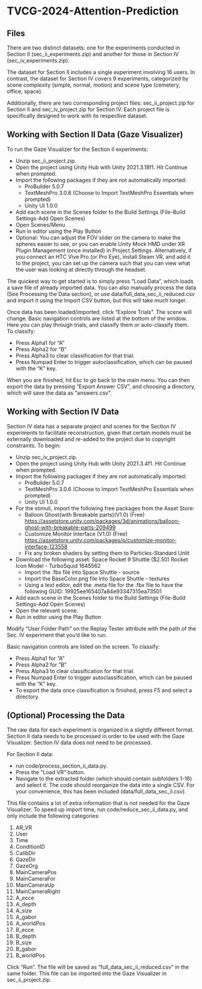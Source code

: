 # TVCG-2024-Attention-Prediction

## Files
There are two distinct datasets: one for the experiments conducted in Section II (sec_ii_experiments.zip) and another for those in Section IV (sec_iv_experiments.zip).

The dataset for Section II includes a single experiment involving 16 users. In contrast, the dataset for Section IV covers 9 experiments, categorized by scene complexity (simple, normal, motion) and scene type (cemetery, office, space).

Additionally, there are two corresponding project files: sec_ii_project.zip for Section II and sec_iv_project.zip for Section IV. Each project file is specifically designed to work with its respective dataset.

## Working with Section II Data (Gaze Visualizer)
To run the Gaze Visualizer for the Section II experiments:
- Unzip sec_ii_project.zip.
- Open the project using Unity Hub with Unity 2021.3.18f1. Hit Continue when prompted.
- Import the following packages if they are not automatically imported:
  - ProBuilder 5.0.7
  - TextMeshPro 3.0.6 (Choose to Import TextMeshPro Essentials when prompted)
  - Unity UI 1.0.0
- Add each scene in the Scenes folder to the Build Settings (File-Build Settings-Add Open Scenes)
- Open Scenes/Menu
- Run in editor using the Play Button
- Optional: You can adjust the FOV slider on the camera to make the spheres easier to see, or you can enable Unity Mock HMD under XR Plugin Management (once installed) in Project Settings. Alternatively, if you connect an HTC Vive Pro (or Pro Eye), install Steam VR, and add it to the project, you can set up the camera such that you can view what the user was looking at directly through the headset.

The quickest way to get started is to simply press “Load Data”, which loads a save file of already imported data. You can also manually process the data (See Processing the Data section), or use data/full_data_sec_ii_reduced.csv and import it using the Import CSV button, but this will take much longer.

Once data has been loaded/imported, click “Explore Trials”. The scene will change. Basic navigation controls are listed at the bottom of the window. Here you can play through trials, and classify them or auto-classify them.
To classify:
- Press Alpha1 for “A”
- Press Alpha2 for “B”
- Press Alpha3 to clear classification for that trial.
- Press Numpad Enter to trigger autoclassification, which can be paused with the “K” key.

When you are finished, hit Esc to go back to the main menu. You can then export the data by pressing “Export Answer CSV”, and choosing a directory, which will save the data as “answers.csv”.

## Working with Section IV Data
Section IV data has a separate project and scenes for the Section IV experiments to facilitate reconstruction, given that certain models must be externally downloaded and re-added to the project due to copyright constraints. To begin:
- Unzip sec_iv_project.zip.
- Open the project using Unity Hub with Unity 2021.3.4f1. Hit Continue when prompted.
- Import the following packages if they are not automatically imported:
  - ProBuilder 5.0.7
  - TextMeshPro 3.0.6 (Choose to Import TextMeshPro Essentials when prompted)
  - Unity UI 1.0.0
- For the stimuli, import the following free packages from the Asset Store:
  - Balloon Ghost(with Breakable parts)(V1.0) (Free) https://assetstore.unity.com/packages/3d/animations/balloon-ghost-with-breakable-parts-209499
  - Customize Monitor Interface (V1.0) (Free) https://assetstore.unity.com/packages/p/customize-monitor-interface-123558
  - Fix any broken shaders by setting them to Particles-Standard Unlit
- Download the following asset: Space Rocket 9 Shuttle ($2.50) Rocket Icon Model - TurboSquid 1645562
  - Import the .fbx file into Space Shuttle - source
  - Import the BaseColor.png file into Space Shuttle - textures
  - Using a text editor, edit the .meta file for the .fbx file to have the following GUID: 19925ee165407a84e93347315ea73501
- Add each scene in the Scenes folder to the Build Settings (File-Build Settings-Add Open Scenes)
- Open the relevant scene.
- Run in editor using the Play Button

Modify “User Folder Path” on the Replay Tester attribute with the path of the Sec. IV experiment that you’d like to run.

Basic navigation controls are listed on the screen. 
To classify:
- Press Alpha1 for “A”
- Press Alpha2 for “B”
- Press Alpha3 to clear classification for that trial.
- Press Numpad Enter to trigger autoclassification, which can be paused with the “K” key.
- To export the data once classification is finished, press F5 and select a directory.

## (Optional) Processing the Data

The raw data for each experiment is organized in a slightly different format. Section II data needs to be processed in order to be used with the Gaze Visualizer. Section IV data does not need to be processed.

For Section II data: 
- run code/process_section_ii_data.py. 
- Press the “Load VR” button. 
- Navigate to the extracted folder (which should contain subfolders 1-16) and select it. 
The code should reorganize the data into a single CSV. For your convenience, this has been included (data/full_data_sec_ii.csv).

This file contains a lot of extra information that is not needed for the Gaze Visualizer. To speed up import time, run code/reduce_sec_ii_data.py, and only include the following categories:
1. AR_VR
2. User
3. Time
4. ConditionID
5. CalibDir
6. GazeDir
7. GazeOrg
8. MainCameraPos
9. MainCameraFor
10. MainCameraUp
11. MainCameraRight
12. A_ecce
13. A_depth
14. A_size
15. A_gabor
16. A_worldPos
17. B_ecce
18. B_depth
19. B_size
20. B_gabor
21. B_worldPos

Click “Run”. The file will be saved as “full_data_sec_ii_reduced.csv” in the same folder. This file can be imported into the Gaze Visualizer in sec_ii_project.zip.




